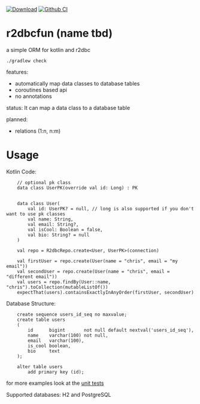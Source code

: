 [![Download](https://api.bintray.com/packages/christophsturm/maven/r2dbcfun/images/download.svg)](https://bintray.com/christophsturm/maven/r2dbcfun/_latestVersion)
[![Github CI](https://github.com/christophsturm/r2dbcfun/workflows/CI/badge.svg)](https://github.com/christophsturm/r2dbcfun/actions)

# r2dbcfun (name tbd)
a simple ORM for kotlin and r2dbc

`./gradlew check` 

features:
* automatically map data classes to database tables
* coroutines based api
* no annotations

status:
It can map a data class to a database table 

planned: 
* relations (1:n, n:m)

# Usage
Kotlin Code:
```
    // optional pk class
    data class UserPK(override val id: Long) : PK
    
    
    data class User(
        val id: UserPK? = null, // long is also supported if you don't want to use pk classes
        val name: String,
        val email: String?,
        val isCool: Boolean = false,
        val bio: String? = null
    )

    val repo = R2dbcRepo.create<User, UserPK>(connection)

    val firstUser = repo.create(User(name = "chris", email = "my email"))
    val secondUser = repo.create(User(name = "chris", email = "different email"))
    val users = repo.findBy(User::name, "chris").toCollection(mutableListOf())
    expectThat(users).containsExactlyInAnyOrder(firstUser, secondUser)
```

Database Structure:
```
    create sequence users_id_seq no maxvalue;
    create table users
    (
        id      bigint       not null default nextval('users_id_seq'),
        name    varchar(100) not null,
        email   varchar(100),
        is_cool boolean,
        bio     text
    );
    
    alter table users
        add primary key (id);
```

for more examples look at the [unit tests](src/test/kotlin/r2dbcfun/R2dbcRepoTest.kt)

Supported databases: H2 and PostgreSQL
